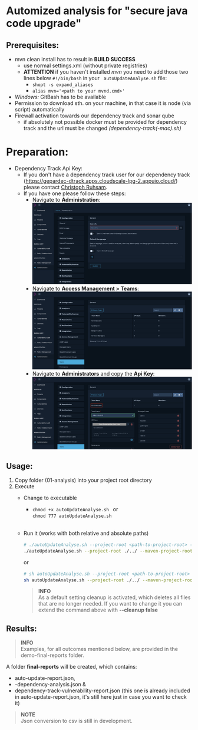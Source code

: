 # Automized analysis for "secure java code upgrade"

## Prerequisites:
* mvn clean install has to result in **BUILD SUCCESS**
  * use normal settings.xml (without private registries)
  * __ATTENTION__ if you haven't installed *mvn* you need to add those two lines below ```#!/bin/bash``` in your ``` autoUpdateAnalyse.sh``` file:
    * ```shopt -s expand_aliases```
    * ```alias mvn='<path to your mvnd.cmd>'```
* *Windows:* GitBash has to be available
* Permission to download sth. on your machine, in that case it is node (via script) automatically
* Firewall activation towards our dependency track and sonar qube
  * if absolutely not possible docker must be provided for dependency track and the url must be changed *(dependency-track(-mac).sh)*

# Preparation:
* Dependency Track Api Key:
  * If you don't have a dependency track user for our dependency track (https://gepardec-dtrack.apps.cloudscale-lpg-2.appuio.cloud/) please contact [Christoph Ruhsam](mailto:christoph.ruhsam@gepardec.com).
  * If you have one please follow these steps:
    * Navigate to **Administration**:
      ![Navigate to Administration](img/administration.png)
    * Navigate to **Access Management > Teams**:
      ![Navigate to Access Management > Teams](img/teams.png)
    * Navigate to **Administrators** and copy the **Api Key**:
      ![Navigate to Administrators and copy the Api Key](img/apikey.png)

## Usage:
1. Copy folder (01-analysis) into your project root directory
2. Execute
   * Change to executable
     * ```chmod +x autoUpdateAnalyse.sh ``` or <br>
       ```chmod 777 autoUpdateAnalyse.sh```<br><br>

   * Run it (works with both relative and absolute paths)
     ```bash
     # ./autoUpdateAnalyse.sh --project-root <path-to-project-root> --maven-project-root <path-to-maven-project-root> --dependency-track-api-key <dependency-track-api-key>
     ./autoUpdateAnalyse.sh --project-root ./../ --maven-project-root ./../ --dependency-track-api-key testapikey
     ```
     or
     ```bash 
     # sh autoUpdateAnalyse.sh --project-root <path-to-project-root> --maven-project-root <path-to-maven-project-root> --dependency-track-api-key <dependency-track-api-key>
     sh autoUpdateAnalyse.sh --project-root ./../ --maven-project-root ./../ --dependency-track-api-key testapikey
     ```
     
     > **INFO** <br>
     As a default setting cleanup is activated, which deletes all files that are no longer needed. If you want to change it you can extend the command above with **--cleanup false**
     
## Results:
> **INFO** <br>
    Examples, for all outcomes mentioned below, are provided in the demo-final-reports folder.

A folder **final-reports** will be created, which contains:
* auto-update-report.json,
* *<module-name>* -dependency-analysis.json &
* dependency-track-vulnerability-report.json (this one is already included in auto-update-report.json, it's still here just in case you want to check it)

> **NOTE** <br>
> Json conversion to csv is still in development.
